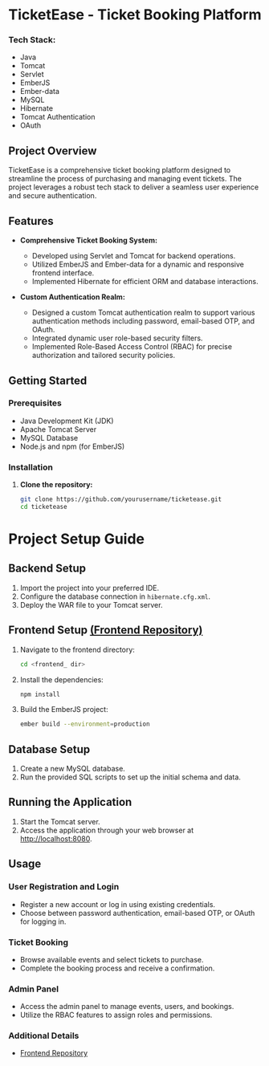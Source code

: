 # TicketEase - Ticket Booking Platform

### Tech Stack:
- Java
- Tomcat
- Servlet
- EmberJS
- Ember-data
- MySQL
- Hibernate
- Tomcat Authentication
- OAuth

## Project Overview

TicketEase is a comprehensive ticket booking platform designed to streamline the process of purchasing and managing event tickets. The project leverages a robust tech stack to deliver a seamless user experience and secure authentication.

## Features

- **Comprehensive Ticket Booking System:**
  - Developed using Servlet and Tomcat for backend operations.
  - Utilized EmberJS and Ember-data for a dynamic and responsive frontend interface.
  - Implemented Hibernate for efficient ORM and database interactions.

- **Custom Authentication Realm:**
  - Designed a custom Tomcat authentication realm to support various authentication methods including password, email-based OTP, and OAuth.
  - Integrated dynamic user role-based security filters.
  - Implemented Role-Based Access Control (RBAC) for precise authorization and tailored security policies.

## Getting Started

### Prerequisites

- Java Development Kit (JDK)
- Apache Tomcat Server
- MySQL Database
- Node.js and npm (for EmberJS)

### Installation

1. **Clone the repository:**
   ```bash
   git clone https://github.com/yourusername/ticketease.git
   cd ticketease

# Project Setup Guide

## Backend Setup

1. Import the project into your preferred IDE.
2. Configure the database connection in `hibernate.cfg.xml`.
3. Deploy the WAR file to your Tomcat server.

## Frontend Setup [(Frontend Repository)](https://github.com/GokulaKrishnanRGK/RailwayReservation)

1. Navigate to the frontend directory:
    ```bash
    cd <frontend_ dir>
    ```
2. Install the dependencies:
    ```bash
    npm install
    ```
3. Build the EmberJS project:
    ```bash
    ember build --environment=production
    ```

## Database Setup

1. Create a new MySQL database.
2. Run the provided SQL scripts to set up the initial schema and data.

## Running the Application

1. Start the Tomcat server.
2. Access the application through your web browser at [http://localhost:8080](http://localhost:8080).

## Usage

### User Registration and Login

- Register a new account or log in using existing credentials.
- Choose between password authentication, email-based OTP, or OAuth for logging in.

### Ticket Booking

- Browse available events and select tickets to purchase.
- Complete the booking process and receive a confirmation.

### Admin Panel

- Access the admin panel to manage events, users, and bookings.
- Utilize the RBAC features to assign roles and permissions.

### Additional Details
- [Frontend Repository](https://github.com/GokulaKrishnanRGK/RailwayReservation)

